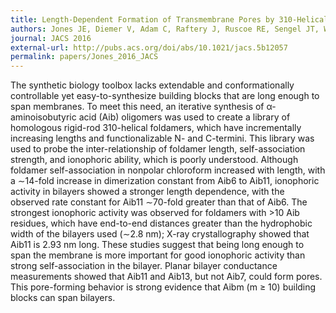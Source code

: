 ```yaml
---
title: Length-Dependent Formation of Transmembrane Pores by 310-Helical α-Aminoisobutyric Acid Foldamers
authors: Jones JE, Diemer V, Adam C, Raftery J, Ruscoe RE, Sengel JT, Wallace MI, Bader A, Cockroft SL, Clayden J,  Webb SJ.
journal: JACS 2016 
external-url: http://pubs.acs.org/doi/abs/10.1021/jacs.5b12057
permalink: papers/Jones_2016_JACS
---
```

The synthetic biology toolbox lacks extendable and conformationally controllable yet easy-to-synthesize building blocks that are long enough to span membranes. To meet this need, an iterative synthesis of α-aminoisobutyric acid (Aib) oligomers was used to create a library of homologous rigid-rod 310-helical foldamers, which have incrementally increasing lengths and functionalizable N- and C-termini. This library was used to probe the inter-relationship of foldamer length, self-association strength, and ionophoric ability, which is poorly understood. Although foldamer self-association in nonpolar chloroform increased with length, with a ∼14-fold increase in dimerization constant from Aib6 to Aib11, ionophoric activity in bilayers showed a stronger length dependence, with the observed rate constant for Aib11 ∼70-fold greater than that of Aib6. The strongest ionophoric activity was observed for foldamers with >10 Aib residues, which have end-to-end distances greater than the hydrophobic width of the bilayers used (∼2.8 nm); X-ray crystallography showed that Aib11 is 2.93 nm long. These studies suggest that being long enough to span the membrane is more important for good ionophoric activity than strong self-association in the bilayer. Planar bilayer conductance measurements showed that Aib11 and Aib13, but not Aib7, could form pores. This pore-forming behavior is strong evidence that Aibm (m ≥ 10) building blocks can span bilayers.